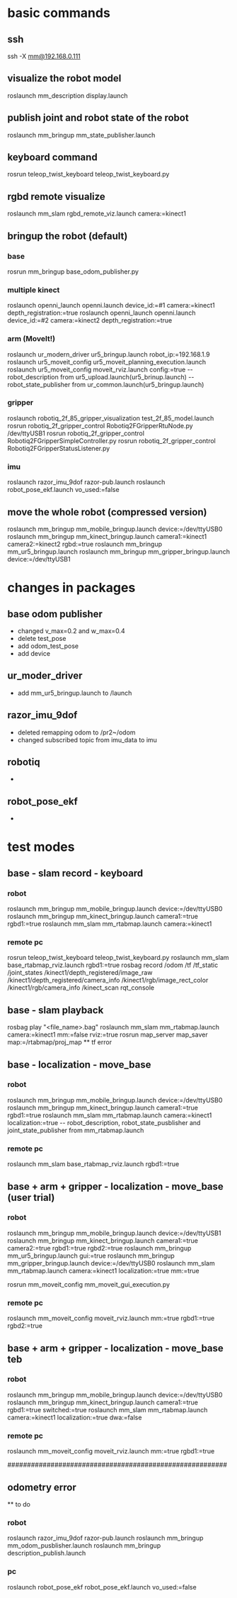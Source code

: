 # basic commands
## ssh
ssh -X mm@192.168.0.111

## visualize the robot model
roslaunch mm_description display.launch

## publish joint and robot state of the robot
roslaunch mm_bringup mm_state_publisher.launch

## keyboard command
rosrun teleop_twist_keyboard teleop_twist_keyboard.py

## rgbd remote visualize
roslaunch mm_slam rgbd_remote_viz.launch camera:=kinect1

## bringup the robot (default)
### base
rosrun mm_bringup base_odom_publisher.py
### multiple kinect
roslaunch openni_launch openni.launch device_id:=#1 camera:=kinect1 depth_registration:=true
roslaunch openni_launch openni.launch device_id:=#2 camera:=kinect2 depth_registration:=true
### arm (MoveIt!)
roslaunch ur_modern_driver ur5_bringup.launch robot_ip:=192.168.1.9
roslaunch ur5_moveit_config ur5_moveit_planning_execution.launch 
roslaunch ur5_moveit_config moveit_rviz.launch config:=true
-- robot_description from ur5_upload.launch(ur5_brinup.launch)
-- robot_state_publisher from ur_common.launch(ur5_bringup.launch)
### gripper
roslaunch robotiq_2f_85_gripper_visualization test_2f_85_model.launch
rosrun robotiq_2f_gripper_control Robotiq2FGripperRtuNode.py /dev/ttyUSB1
rosrun robotiq_2f_gripper_control Robotiq2FGripperSimpleController.py
rosrun robotiq_2f_gripper_control Robotiq2FGripperStatusListener.py
### imu
roslaunch razor_imu_9dof razor-pub.launch
roslaunch robot_pose_ekf.launch vo_used:=false

## move the whole robot (compressed version)
roslaunch mm_bringup mm_mobile_bringup.launch device:=/dev/ttyUSB0
roslaunch mm_bringup mm_kinect_bringup.launch camera1:=kinect1 camera2:=kinect2 rgbd:=true
roslaunch mm_bringup mm_ur5_bringup.launch
roslaunch mm_bringup mm_gripper_bringup.launch device:=/dev/ttyUSB1

# changes in packages
## base odom publisher
- changed v_max=0.2 and w_max=0.4
- delete test_pose
- add odom_test_pose
- add device

## ur_moder_driver
- add mm_ur5_bringup.launch to /launch

## razor_imu_9dof
- deleted remapping odom to /pr2~/odom
- changed subscribed topic from imu_data to imu

## robotiq
- 

## robot_pose_ekf
- 


# test modes

## base - slam record - keyboard
### robot
roslaunch mm_bringup mm_mobile_bringup.launch device:=/dev/ttyUSB0
roslaunch mm_bringup mm_kinect_bringup.launch camera1:=true rgbd1:=true
roslaunch mm_slam mm_rtabmap.launch camera:=kinect1

### remote pc
rosrun teleop_twist_keyboard teleop_twist_keyboard.py
roslaunch mm_slam base_rtabmap_rviz.launch rgbd1:=true
rosbag record /odom /tf /tf_static /joint_states /kinect1/depth_registered/image_raw /kinect1/depth_registered/camera_info /kinect1/rgb/image_rect_color /kinect1/rgb/camera_info /kinect_scan
rqt_console

## base - slam playback
rosbag play "<file_name>.bag"
roslaunch mm_slam mm_rtabmap.launch camera:=kinect1 mm:=false rviz:=true
rosrun map_server map_saver map:=/rtabmap/proj_map
** tf error

## base - localization - move_base
### robot
roslaunch mm_bringup mm_mobile_bringup.launch device:=/dev/ttyUSB0
roslaunch mm_bringup mm_kinect_bringup.launch camera1:=true rgbd1:=true
roslaunch mm_slam mm_rtabmap.launch camera:=kinect1 localization:=true
-- robot_description, robot_state_pusblisher and joint_state_publisher from mm_rtabmap.launch
### remote pc
roslaunch mm_slam base_rtabmap_rviz.launch rgbd1:=true

## base + arm + gripper - localization - move_base (user trial)
### robot
roslaunch mm_bringup mm_mobile_bringup.launch device:=/dev/ttyUSB1
roslaunch mm_bringup mm_kinect_bringup.launch camera1:=true camera2:=true rgbd1:=true rgbd2:=true
roslaunch mm_bringup mm_ur5_bringup.launch gui:=true
roslaunch mm_bringup mm_gripper_bringup.launch device:=/dev/ttyUSB0
roslaunch mm_slam mm_rtabmap.launch camera:=kinect1 localization:=true mm:=true

rosrun mm_moveit_config mm_moveit_gui_execution.py

### remote pc
roslaunch mm_moveit_config moveit_rviz.launch mm:=true rgbd1:=true rgbd2:=true

## base + arm + gripper - localization - move_base teb
### robot
roslaunch mm_bringup mm_mobile_bringup.launch device:=/dev/ttyUSB0
roslaunch mm_bringup mm_kinect_bringup.launch camera1:=true rgbd1:=true switched:=true
roslaunch mm_slam mm_rtabmap.launch camera:=kinect1 localization:=true dwa:=false

### remote pc
roslaunch mm_moveit_config moveit_rviz.launch mm:=true rgbd1:=true

########################################################
## odometry error
** to do
### robot
roslaunch razor_imu_9dof razor-pub.launch
roslaunch mm_bringup mm_odom_pusblisher.launch
roslaunch mm_bringup description_publish.launch

### pc
roslaunch robot_pose_ekf robot_pose_ekf.launch vo_used:=false